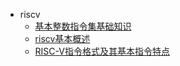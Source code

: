 * riscv
   * [基本整数指令集基础知识](基本整数指令集基础知识.md)
   * [riscv基本概述](riscv基本概述.md)
   * [RISC-V指令格式及其基本指令特点](RISC-V指令格式及其基本指令特点.md)
